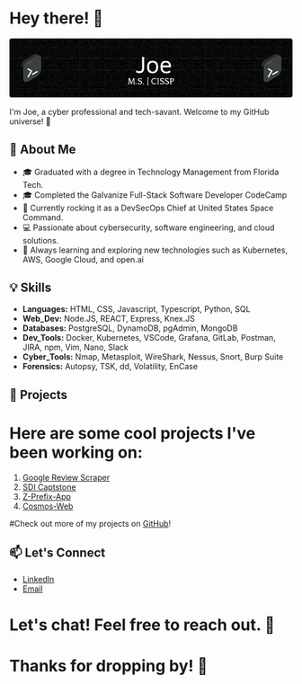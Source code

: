 # Hey there! 👋

![Header](./github-header-profile-image.png)


I'm Joe, a cyber professional and tech-savant. Welcome to my GitHub universe! 🚀

## 🌟 About Me

- 🎓 Graduated with a degree in Technology Management from Florida Tech.
- 🎓 Completed the Galvanize Full-Stack Software Developer CodeCamp
- 💼 Currently rocking it as a DevSecOps Chief at United States Space Command.
- 💻 Passionate about cybersecurity, software engineering, and cloud solutions.
- 🌱 Always learning and exploring new technologies such as Kubernetes, AWS, Google Cloud, and open.ai 

## 💡 Skills

- **Languages:** HTML, CSS, Javascript, Typescript, Python, SQL
- **Web_Dev:** Node.JS, REACT, Express, Knex.JS
- **Databases:** PostgreSQL, DynamoDB, pgAdmin, MongoDB
- **Dev_Tools:** Docker, Kubernetes, VSCode, Grafana, GitLab, Postman, JIRA, npm, Vim, Nano, Slack
- **Cyber_Tools:** Nmap, Metasploit, WireShark, Nessus, Snort, Burp Suite
- **Forensics:** Autopsy, TSK, dd, Volatility, EnCase

## 🚀 Projects

# Here are some cool projects I've been working on:

1. [Google Review Scraper](https://github.com/farrell-j/Google_Review_Scraper)
2. [SDI Captstone](https://github.com/farrell-j/Capstone-Project)
3. [Z-Prefix-App](https://github.com/farrell-j/z-prefix-app)
4. [Cosmos-Web](https://github.com/hsfl/cosmos-web)

#Check out more of my projects on [GitHub](https://github.com/farrell-j?tab=repositories)!

## 📫 Let's Connect

- [LinkedIn](https://www.linkedin.com/in/joseph-a-farrell-913924117/)
- [Email](mailto:farrell.j@protonmail.com?)

# Let's chat! Feel free to reach out. 📩

# Thanks for dropping by! 🌟

<!--
**farrell-j/farrell-j** is a ✨ _special_ ✨ repository because its `README.md` (this file) appears on your GitHub profile.

Here are some ideas to get you started:

- 🔭 I’m currently working on ...
- 🌱 I’m currently learning ...
- 👯 I’m looking to collaborate on ...
- 🤔 I’m looking for help with ...
- 💬 Ask me about ...
- 📫 How to reach me: ...
- 😄 Pronouns: ...
- ⚡ Fun fact: ...
-->
